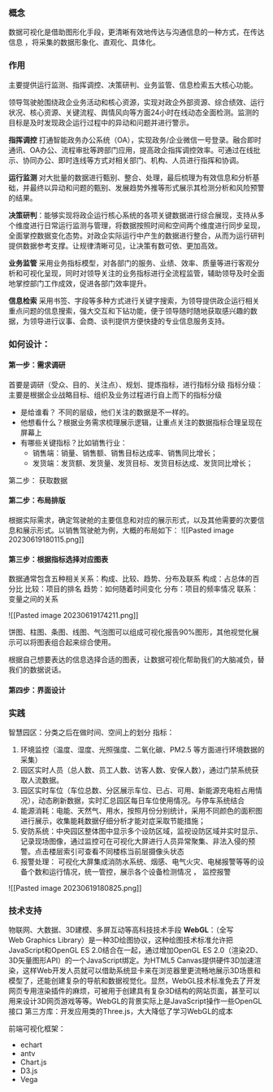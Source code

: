 ### 概念
数据可视化是借助图形化手段，更清晰有效地传达与沟通信息的一种方式，在传达信息
，将采集的数据形象化、直观化、具体化。 

### 作用
主要提供运行监测、指挥调控、决策研判、业务监管、信息检索五大核心功能。

领导驾驶舱围绕政企业务活动和核心资源，实现对政企外部资源、综合绩效、运行状况、核心资源、关键流程、舆情风向等方面24小时在线动态全面检测。监测的目标是及时发现政企运行过程中的异动和问题并进行警示。

**指挥调控**
打通智能政务办公系统（OA），实现政务/企业微信一号登录。融合即时通讯、OA办公、流程审批等跨部门应用，提高政企指挥调控效率。可通过在线批示、协同办公、即时连线等方式对相关部门、机构、人员进行指挥和协调。

**运行监测**
对大批量的数据进行甄别、整合、处理，最后梳理为有效信息和分析基础，并最终以异动和问题的甄别、发展趋势外推等形式展示其检测分析和风险预警的结果。

**决策研判**：能够实现将政企运行核心系统的各项关键数据进行综合展现，支持从多个维度进行日常运行监测与管理，将数据按照时间和空间两个维度进行同步呈现，全面掌控数据变化态势。对政企实际运行中产生的数据进行整合，从而为运行研判提供数据参考支撑。让规律清晰可见，让决策有数可依、更加高效。

**业务监管**
采用业务指标模型，对各部门的服务、业绩、效率、质量等进行客观分析和可视化呈现，同时对领导关注的业务指标进行全流程监管，辅助领导及时全面地掌控部门工作成效，促进各部门效率提升。

**信息检索**
采用书签、字段等多种方式进行关键字搜索，为领导提供政企运行相关重点问题的信息搜索，强大交互和下钻功能，便于领导随时随地获取感兴趣的数据，为领导进行议事、会商、谈判提供方便快捷的专业信息服务支持。



### 如何设计：
#### 第一步：需求调研
首要是调研（受众、目的、关注点）、规划、提炼指标，进行指标分级
	指标分级：主要是根据企业战略目标、组织及业务过程进行自上而下的指标分级

- 是给谁看？
不同的层级，他们关注的数据是不一样的。
- 他想看什么？根据业务需求梳理展示逻辑，让重点关注的数据指标合理呈现在屏幕上
- 有哪些关键指标？比如销售行业：
	- 销售端：销量、销售额、销售目标达成率、销售同比增长；
	- 发货端：发货额、发货量、发货目标、发货目标达成、发货同比增长；

第二步： 获取数据

#### 第二步：布局排版

根据实际需求，确定驾驶舱的主要信息和对应的展示形式，以及其他需要的次要信息和展示形式。以销售驾驶舱为例，大概的布局如下：
![[Pasted image 20230619180115.png]]

#### 第三步：根据指标选择对应图表

数据通常包含五种相关关系：构成、比较、趋势、分布及联系
	构成：占总体的百分比
	比较：项目的排名
	趋势：如何随着时间变化
	分布：项目的频率情况
	联系：变量之间的关系

![[Pasted image 20230619174211.png]]

饼图、柱图、条图、线图、气泡图可以组成可视化报告90%图形，其他视觉化展示可以将图表组合起来综合使用。

根据自己想要表达的信息选择合适的图表，让数据可视化帮助我们的大脑减负，替我们的数据说话。

#### 第四步：界面设计



### 实践

智慧园区：分类之后在做时间、空间上的划分
指标：
1. 环境监控（温度、湿度、光照强度、二氧化碳、PM2.5 等方面进行环境数据的采集）
2. 园区实时人员（总人数、员工人数、访客人数、安保人数），通过门禁系统获取人流数据。
3. 园区实时车位（车位总数、分区展示车位、已占、可用、新能源充电桩占用情况），动态刷新数据，实时汇总园区每日车位使用情况。与停车系统结合
4. 能源消耗：电能、天然气、用水，按照月份分别统计，采用不同颜色的面积图进行展示，收集能耗数据仔细分析才能对症采取节能措施；
5. 安防系统：中央园区整体图中显示多个设防区域，监视设防区域并实时显示、记录现场图像，通过监控可在可视化大屏进行人员异常聚集、非法入侵的预警。点击楼层索引可查看不同楼栋当前层摄像头状态
6. 报警处理： 可视化大屏集成消防水系统、烟感、电气火灾、电梯报警等等的设备个数和运行情况，统一管控，展示各个设备检测情况 ， 监控报警


![[Pasted image 20230619180825.png]]





### 技术支持
物联网、大数据、3D建模、多屏互动等高科技技术手段
**WebGL**：（全写Web Graphics Library）是一种3D绘图协议，这种绘图技术标准允许把JavaScript和OpenGL ES 2.0结合在一起，通过增加OpenGL ES 2.0（渲染2D、3D矢量图形API）的一个JavaScript绑定。为HTML5 Canvas提供硬件3D加速渲染，这样Web开发人员就可以借助系统显卡来在浏览器里更流畅地展示3D场景和模型了，还能创建复杂的导航和数据视觉化。显然，WebGL技术标准免去了开发网页专用渲染插件的麻烦，可被用于创建具有复杂3D结构的网站页面，甚至可以用来设计3D网页游戏等等。WebGL的背景实际上是JavaScript操作一些OpenGL接口
第三方库：开发应用类的Three.js，大大降低了学习WebGL的成本

前端可视化框架：
- echart
- antv
- Chart.js
- D3.js
- Vega